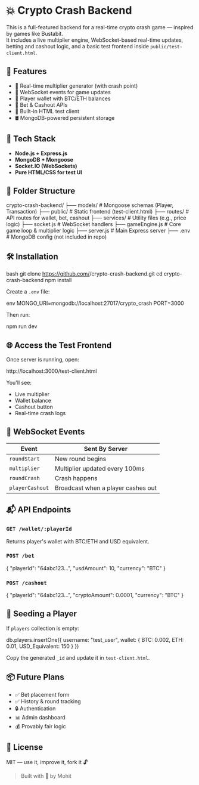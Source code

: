 # 💥 Crypto Crash Backend

This is a full-featured backend for a real-time crypto crash game — inspired by games like Bustabit.  
It includes a live multiplier engine, WebSocket-based real-time updates, betting and cashout logic, and a basic test frontend inside `public/test-client.html`.



## 🚀 Features

- 🎰 Real-time multiplier generator (with crash point)
- 📡 WebSocket events for game updates
- 🧾 Player wallet with BTC/ETH balances
- 💸 Bet & Cashout APIs
- 🧪 Built-in HTML test client
- 🛢 MongoDB-powered persistent storage



## 🧠 Tech Stack

- **Node.js + Express.js**
- **MongoDB + Mongoose**
- **Socket.IO (WebSockets)**
- **Pure HTML/CSS for test UI**



## 📂 Folder Structure



crypto-crash-backend/
├── models/              # Mongoose schemas (Player, Transaction)
├── public/              # Static frontend (test-client.html)
├── routes/              # API routes for wallet, bet, cashout
├── services/            # Utility files (e.g., price logic)
├── socket.js            # WebSocket handlers
├── gameEngine.js        # Core game loop & multiplier logic
├── server.js            # Main Express server
├── .env                 # MongoDB config (not included in repo)



## 🛠️ Installation

bash
git clone https://github.com/<your-username>/crypto-crash-backend.git
cd crypto-crash-backend
npm install


Create a `.env` file:

env
MONGO_URI=mongodb://localhost:27017/crypto_crash
PORT=3000


Then run:

npm run dev

## 🌐 Access the Test Frontend

Once server is running, open:

http://localhost:3000/test-client.html

You'll see:

* Live multiplier
* Wallet balance
* Cashout button
* Real-time crash logs


## 🔌 WebSocket Events

| Event           | Sent By Server                     |
| --------------- | ---------------------------------- |
| `roundStart`    | New round begins                   |
| `multiplier`    | Multiplier updated every 100ms     |
| `roundCrash`    | Crash happens                      |
| `playerCashout` | Broadcast when a player cashes out |


## 📬 API Endpoints

### `GET /wallet/:playerId`

Returns player's wallet with BTC/ETH and USD equivalent.


### `POST /bet`

{
  "playerId": "64abc123...",
  "usdAmount": 10,
  "currency": "BTC"
}

### `POST /cashout`


{
  "playerId": "64abc123...",
  "cryptoAmount": 0.0001,
  "currency": "BTC"
}


## 🧪 Seeding a Player

If `players` collection is empty:


db.players.insertOne({
  username: "test_user",
  wallet: {
    BTC: 0.002,
    ETH: 0.01,
    USD_Equivalent: 150
  }
})


Copy the generated `_id` and update it in `test-client.html`.

## 📦 Future Plans

* ✅ Bet placement form
* ✅ History & round tracking
* 🔒 Authentication
* 📊 Admin dashboard
* 💰 Provably fair logic

## 📄 License

MIT — use it, improve it, fork it 🔓

> Built with 💚 by Mohit



